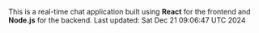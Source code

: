 This is a real-time chat application built using **React** for the frontend and **Node.js** for the backend.
Last updated: Sat Dec 21 09:06:47 UTC 2024
